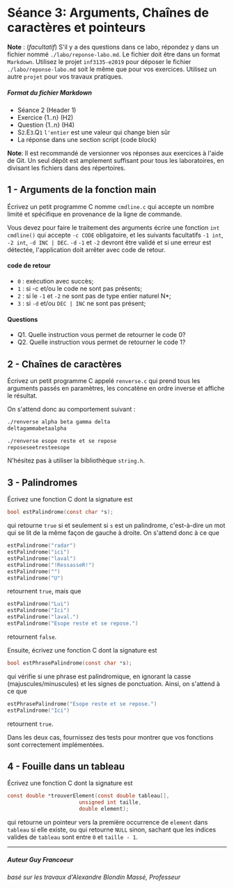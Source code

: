 # Séance 3: Arguments, Chaînes de caractères et pointeurs

**Note** : (_facultatif_) S'il y a des questions dans ce labo, répondez y dans un fichier nommé `./labo/reponse-labo.md`.  Le fichier doit être dans un format `Markdown`. Utilisez le projet `inf3135-e2019` pour déposer le fichier `./labo/reponse-labo.md` soit le même que pour vos exercices.  Utilisez un autre `projet` pour vos travaux pratiques.  

##### Format du fichier Markdown
 + Séance 2 (Header 1)
 + Exercice {1..n} (H2)
 + Question {1..n} (H4)
 + S`2`.E`3`.Q`1`  `l'entier` est une valeur qui change bien sûr
 + La réponse dans une section script (code block)

**Note**: Il est recommandé de versionner vos réponses aux exercices à l'aide
de Git. Un seul dépôt est amplement suffisant pour tous les laboratoires, en
divisant les fichiers dans des répertoires.

## 1 - Arguments de la fonction main

Écrivez un petit programme C nomme `cmdline.c` qui accepte un nombre limité et
spécifique en provenance de la ligne de commande.

Vous devez pour faire le traitement des arguments écrire une fonction `int cmdline()`
qui accepte `-c CODE` obligatoire, et les suivants facultatifs `-1 int`,  `-2 int`, 
`-d INC | DEC`. `-d` `-1` et `-2` devront être validé et si une erreur est détectée, 
l'application doit arrêter avec code de retour.

#### code de retour
+ `0` : exécution avec succès;
+ `1` : si -c et/ou le code ne sont pas présents;
+ `2` : si le `-1` et `-2` ne sont pas de type entier naturel N*;
+ `3` : si `-d` et/ou `DEC | INC` ne sont pas présent; 

#### Questions
+ Q1. Quelle instruction vous permet de retourner le code 0?
+ Q2. Quelle instruction vous permet de retourner le code 1?

## 2 - Chaînes de caractères

Écrivez un petit programme C appelé `renverse.c` qui prend tous les arguments
passés en paramètres, les concatène en ordre inverse et affiche le résultat.

On s'attend donc au comportement suivant :

```sh
./renverse alpha beta gamma delta
deltagammabetaalpha

./renverse esope reste et se repose
reposeseetresteesope
```

N'hésitez pas à utiliser la bibliothèque `string.h`.

## 3 - Palindromes

Écrivez une fonction C dont la signature est
```c
bool estPalindrome(const char *s);
```
qui retourne `true` si et seulement si `s` est un palindrome, c'est-à-dire un
mot qui se lit de la même façon de gauche à droite. On s'attend donc à ce que
```c
estPalindrome("radar")
estPalindrome("ici")
estPalindrome("laval")
estPalindrome("!RessasseR!")
estPalindrome("")
estPalindrome("U")
```
retournent `true`, mais que
```c
estPalindrome("Lui")
estPalindrome("Ici")
estPalindrome("laval.")
estPalindrome("Esope reste et se repose.")
```
retournent `false`.

Ensuite, écrivez une fonction C dont la signature est
```c
bool estPhrasePalindrome(const char *s);
```
qui vérifie si une phrase est palindromique, en ignorant la casse
(majuscules/minuscules) et les signes de ponctuation. Ainsi, on s'attend à ce
que
```c
estPhrasePalindrome("Esope reste et se repose.")
estPalindrome("Ici")
```
retournent `true`.

Dans les deux cas, fournissez des tests pour montrer que vos fonctions sont
correctement implémentées.

## 4 - Fouille dans un tableau

Écrivez une fonction C dont la signature est
```c
const double *trouverElement(const double tableau[],
                       unsigned int taille,
                       double element);
```
qui retourne un pointeur vers la première occurrence de `element` dans
`tableau` si elle existe, ou qui retourne `NULL` sinon, sachant que les indices
valides de `tableau` sont entre `0` et `taille - 1`.

---

##### Auteur Guy Francoeur
###### basé sur les travaux d'Alexandre Blondin Massé, Professeur
